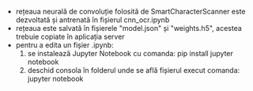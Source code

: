 - rețeaua neurală de convoluție folosită de SmartCharacterScanner este dezvoltată și antrenată în fișierul cnn_ocr.ipynb
- rețeaua este salvată în fișierele "model.json" și "weights.h5", acestea trebuie copiate în aplicația server 
- pentru a edita un fișier .ipynb:
	1. se instalează Jupyter Notebook cu comanda: pip install jupyter notebook
	2. deschid consola în folderul unde se află fișierul execut comanda: jupyter notebook